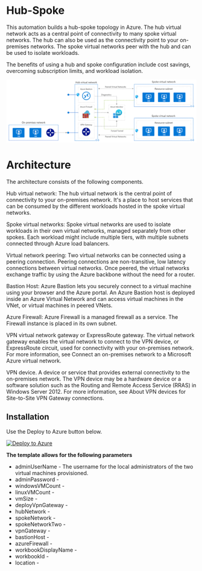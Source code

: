 # Hub-Spoke

This automation builds a hub-spoke topology in Azure. The hub virtual network acts as a central point of connectivity to many spoke virtual networks. The hub can also be used as the connectivity point to your on-premises networks. The spoke virtual networks peer with the hub and can be used to isolate workloads.

The benefits of using a hub and spoke configuration include cost savings, overcoming subscription limits, and workload isolation.


<img src=hub-spoke.png>


# Architecture
The architecture consists of the following components.

Hub virtual network: The hub virtual network is the central point of connectivity to your on-premises network. It's a place to host services that can be consumed by the different workloads hosted in the spoke virtual networks.

Spoke virtual networks: Spoke virtual networks are used to isolate workloads in their own virtual networks, managed separately from other spokes. Each workload might include multiple tiers, with multiple subnets connected through Azure load balancers.

Virtual network peering: Two virtual networks can be connected using a peering connection. Peering connections are non-transitive, low latency connections between virtual networks. Once peered, the virtual networks exchange traffic by using the Azure backbone without the need for a router.

Bastion Host: Azure Bastion lets you securely connect to a virtual machine using your browser and the Azure portal. An Azure Bastion host is deployed inside an Azure Virtual Network and can access virtual machines in the VNet, or virtual machines in peered VNets.

Azure Firewall: Azure Firewall is a managed firewall as a service. The Firewall instance is placed in its own subnet.

VPN virtual network gateway or ExpressRoute gateway. The virtual network gateway enables the virtual network to connect to the VPN device, or ExpressRoute circuit, used for connectivity with your on-premises network. For more information, see Connect an on-premises network to a Microsoft Azure virtual network.

VPN device. A device or service that provides external connectivity to the on-premises network. The VPN device may be a hardware device or a software solution such as the Routing and Remote Access Service (RRAS) in Windows Server 2012. For more information, see About VPN devices for Site-to-Site VPN Gateway connections.

## Installation

Use the Deploy to Azure button below. 

[![Deploy to Azure](https://aka.ms/deploytoazurebutton)](https://portal.azure.com/#create/Microsoft.Template/uri/https%3A%2F%2Fraw.githubusercontent.com%2FBorg-GitHub%2FHub-Spoke%2Fmain%2FTemplates%2Ftemplate.json)

**The template allows for the following parameters**
* adminUserName  - The username for the local administrators of the two virtual machines provisioned. 
* adminPassword - 
* windowsVMCount -
* linuxVMCount -
* vmSize -
* deployVpnGateway -
* hubNetwork -
* spokeNetwork -
* spokeNetworkTwo -
* vpnGateway -
* bastionHost -
* azureFirewall -
* workbookDisplayName -
* workbookId -
* location -






